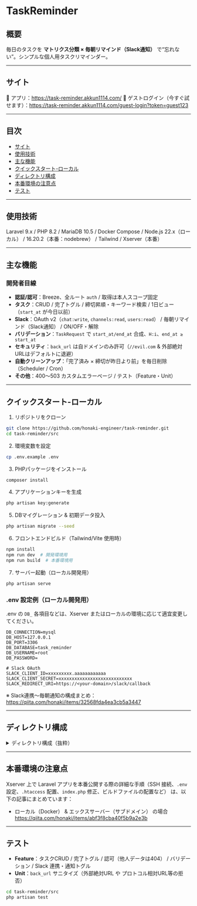 # TaskReminder

## 概要

毎日のタスクを **マトリクス分類 × 毎朝リマインド（Slack通知）** で“忘れない”。シンプルな個人用タスクリマインダー。

---

## サイト

🔗 アプリ：<https://task-reminder.akkun1114.com/>
🔗 ゲストログイン（今すぐ試せます）：<https://task-reminder.akkun1114.com/guest-login?token=guest123>

---

## 目次

- [サイト](#サイト)
- [使用技術](#使用技術)
- [主な機能](#主な機能)
- [クイックスタート-ローカル](#クイックスタート-ローカル)
- [ディレクトリ構成](#ディレクトリ構成)
- [本番環境の注意点](#本番環境の注意点)
- [テスト](#テスト)
  
---

## 使用技術

Laravel 9.x / PHP 8.2 / MariaDB 10.5 / Docker Compose / Node.js 22.x（ローカル） / 16.20.2（本番：nodebrew） / Tailwind / Xserver（本番）

---

## 主な機能
### 開発者目線

- **認証/認可**：Breeze、全ルート `auth` / 取得は本人スコープ固定  
- **タスク**：CRUD / 完了トグル / 締切昇順・キーワード検索 / 1日ビュー（`start_at` が今日以前）  
- **Slack**：OAuth v2（`chat:write`, `channels:read`, `users:read`） / 毎朝リマインド（Slack通知） / ON/OFF・解除  
- **バリデーション**：`TaskRequest` で `start_at/end_at` 合成、`H:i`、`end_at ≥ start_at`  
- **セキュリティ**：`back_url` は自ドメインのみ許可（`//evil.com` & 外部絶対URLはデフォルトに退避）  
- **自動クリーンアップ**：「完了済み × 締切が昨日より前」を毎日削除（Scheduler / Cron）  
- **その他**：400〜503 カスタムエラーページ / テスト（Feature・Unit）  

---

## クイックスタート-ローカル

1. リポジトリをクローン
```bash
git clone https://github.com/honaki-engineer/task-reminder.git
cd task-reminder/src
```
2. 環境変数を設定
```bash
cp .env.example .env
```
3. PHPパッケージをインストール
```bash
composer install
```
4. アプリケーションキーを生成
```bash
php artisan key:generate
```
5. DBマイグレーション & 初期データ投入
```bash
php artisan migrate --seed
```
6. フロントエンドビルド（Tailwind/Vite 使用時）
```bash
npm install
npm run dev  # 開発環境用
npm run build  # 本番環境用
```
7. サーバー起動（ローカル開発用）
```bash
php artisan serve
```

### .env 設定例（ローカル開発用）

.env の `DB_` 各項目などは、Xserver またはローカルの環境に応じて適宜変更してください。

```env
DB_CONNECTION=mysql
DB_HOST=127.0.0.1
DB_PORT=3306
DB_DATABASE=task_reminder
DB_USERNAME=root
DB_PASSWORD=

# Slack OAuth
SLACK_CLIENT_ID=xxxxxxxxx.aaaaaaaaaaaa
SLACK_CLIENT_SECRET=xxxxxxxxxxxxxxxxxxxxxxxxxxxx
SLACK_REDIRECT_URI=https://<your-domain>/slack/callback
```

※ Slack連携〜毎朝通知の構成まとめ：<https://qiita.com/honaki/items/32568fda4ea3cb5a3447>

---

## ディレクトリ構成

<details><summary>ディレクトリ構成（抜粋） </summary>

```txt
task-reminder/
├── docker-compose.yml
├── docker/                 # ローカル開発（Apache/PHP/MariaDB/phpMyAdmin/Mailpit）
└── src/
    ├── app/
    │   ├── Console/         # Scheduler（毎朝Slack/自動削除）
    │   ├── Http/
    │   │   ├── Controllers/ # Task/Slack 等
    │   │   └── Requests/    # TaskRequest（相関バリデーション）
    │   ├── Models/          # Task / TaskCategory / SlackNotification / User
    │   ├── Services/        # TaskService（処理を集約し、コントローラーを簡潔に保つ）
    │   └── Support/         # 戻り先URLサニタイズ
    ├── database/{migrations,seeders}
    ├── lang/ja/             # 日本語メッセージ
    ├── resources/views/     # tasks/*, slacks/*, errors/*, emails/*
    ├── routes/web.php
    └── tests/{Feature,Unit}
```

</details>

---

## 本番環境の注意点

Xserver 上で Laravel アプリを本番公開する際の詳細な手順（SSH 接続、`.env` 設定、`.htaccess` 配置、`index.php` 修正、ビルドファイルの配置など） は、以下の記事にまとめています：

- ローカル（Docker） & エックスサーバー（サブドメイン） の場合  
  <https://qiita.com/honaki/items/abf3f8cba40f5b9a2e3b>

---

## テスト
- **Feature**：タスクCRUD / 完了トグル / 認可（他人データは404） / バリデーション / Slack 連携・通知トグル
- **Unit**：`back_url` サニタイズ（外部絶対URL や プロトコル相対URL等の拒否）

```bash
cd task-reminder/src
php artisan test
```